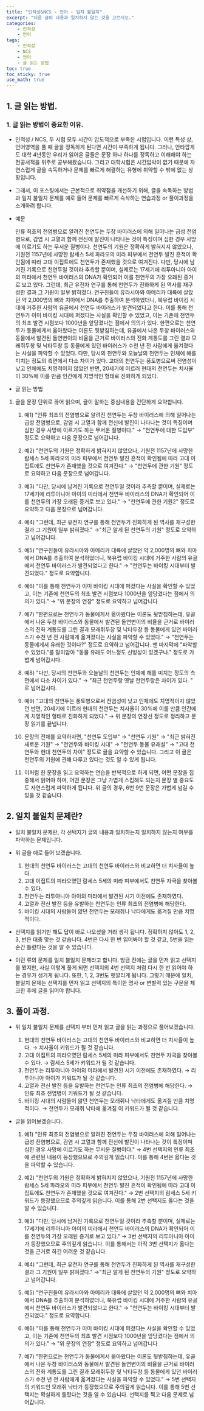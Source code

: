 ```yaml
---
title: "인적성&NCS - 언어 - 일치 불일치"
excerpt: "다음 글의 내용과 일치하지 않는 것을 고르시오."
categories:
    - 인적성
    - 언어
tags:
    - 인적성
    - NCS
    - 언어
    - 글 읽는 방법
toc: true
toc_sticky: true
use_math: true
---
```

## 1. 글 읽는 방법.

### 1. 글 읽는 방법이 중요한 이유.

* 인적성 / NCS, 두 시험 모두 시간이 압도적으로 부족한 시험입니다. 이런 특성 상, 언어영역을 풀 때 글을 정독하게 된다면 시간이 부족하게 됩니다. 그러나, 안타깝게도 대학 4년동안 우리가 읽어온 글들은 문장 하나 하나를 정독하고 이해해야 하는 전공서적을 위주로 공부해왔습니다. 그리고 대학시험은 시간압박이 없기 때문에 자연스럽게 글을 속독하거나 문제를 빠르게 해결하는 유형에 취약할 수 밖에 없는 상황입니다.

* 그래서, 이 포스팅에서는 근본적으로 취약점을 개선하기 위해, 글을 속독하는 방법과 일치 불일치 문제를 예로 들어 문제를 빠르게 슥삭하는 연습과정 or 풀이과정을 소개하려 합니다.

* 예문

    인류 최초의 전염병으로 알려진 천연두는 두창 바이러스에 의해 일어나는 급성 전염병으로, 감염 시 고열과 함께 전신에 발진이 나타나는 것이 특징이며 심한 경우 사망에 이르기도 하는 무서운 질병이다. 천연두의 기원은 정확하게 밝혀지지 않았으나, 기원전 1157년에 사망한 람세스 5세 파라오의 미라 피부에서 천연두 발진 흔적이 확인됨에 따라 고대 이집트에도 천연두가 존재했을 것으로 여겨진다. 다만, 당시에 남겨진 기록으로 천연두일 것이라 추측할 뿐이며, 실제로는 17세기에 리투아니아 아이의 미라에서 천연두 바이러스의 DNA가 확인되어 이를 천연두의 가장 오래된 증거로 보고 있다. 그런데, 최근 유전자 연구를 통해 천연두가 진화하게 된 역사를 재구성한 결과 그 기원이 일부 밝혀졌다. 연구진들이 유라시아와 아메리카 대륙에 살았던 약 2,000명의 뼈와 치아에서 DNA를 추출하여 분석하였더니, 북유럽 바이킹 시대에 거주한 사람의 유골에서 천연두 바이러스가 발견되었다고 한다. 이를 통해 천연두가 이미 바이킹 시대에 퍼졌다는 사실을 확인할 수 있었고, 이는 기존에 천연두의 최초 발견 시점보다 1000년을 앞당겼다는 점에서 의의가 있다. 한편으로는 천연두가 동물에게서 옮아왔다는 이론도 뒷받침하는데, 유골에서 나온 두창 바이러스와 동물에서 발견된 돌연변이의 비율을 근거로 바이러스의 진화 계통도를 그린 결과 모래쥐두창 및 낙타두창 등 동물에게 있던 바이러스가 수천 년 전 사람에게 옮겨졌다는 사실을 파악할 수 있었다. 다만, 당시의 천연두와 오늘날의 천연두는 인체에 해를 미치는 정도의 측면에서 다소 차이가 있다. 고대의 천연두는 풍토병으로써 전염성이 낮고 인체에도 치명적이지 않았던 반면, 20세기에 이르러 현대의 천연두는 치사율이 30%에 이를 만큼 인간에게 치명적인 형태로 진화하게 되었다.

* 글 읽는 방법
1. 글을 문장 단위로 끊어 읽으며, 글이 말하는 중심내용을 간단하게 요약합니다.

    1. 예1) "인류 최초의 전염병으로 알려진 천연두는 두창 바이러스에 의해 일어나는 급성 전염병으로, 감염 시 고열과 함께 전신에 발진이 나타나는 것이 특징이며 심한 경우 사망에 이르기도 하는 무서운 질병이다." → "천연두에 대한 도입부" 정도로 요약하고 다음 문장으로 넘어갑니다.

    2. 예2) "천연두의 기원은 정확하게 밝혀지지 않았으나, 기원전 1157년에 사망한 람세스 5세 파라오의 미라 피부에서 천연두 발진 흔적이 확인됨에 따라 고대 이집트에도 천연두가 존재했을 것으로 여겨진다." → "천연두에 관한 기원" 정도로 요약하고 다음 문장으로 넘어갑니다.

    3. 예3) "다만, 당시에 남겨진 기록으로 천연두일 것이라 추측할 뿐이며, 실제로는 17세기에 리투아니아 아이의 미라에서 천연두 바이러스의 DNA가 확인되어 이를 천연두의 가장 오래된 증거로 보고 있다." → "천연두에 관한 기원2" 정도로 요약하고 다음 문장으로 넘어갑니다.

    4. 예4) "그런데, 최근 유전자 연구를 통해 천연두가 진화하게 된 역사를 재구성한 결과 그 기원이 일부 밝혀졌다." →"최근 알게 된 천연두의 기원" 정도로 요약하고 넘어갑니다.

    5. 예5) "연구진들이 유라시아와 아메리카 대륙에 살았던 약 2,000명의 뼈와 치아에서 DNA를 추출하여 분석하였더니, 북유럽 바이킹 시대에 거주한 사람의 유골에서 천연두 바이러스가 발견되었다고 한다." → "천연두는 바이킹 시대부터 발견되었다." 정도로 요약합니다.

    6. 예6) "이를 통해 천연두가 이미 바이킹 시대에 퍼졌다는 사실을 확인할 수 있었고, 이는 기존에 천연두의 최초 발견 시점보다 1000년을 앞당겼다는 점에서 의의가 있다." → "위 문장의 연장" 정도로 요약하고 넘어갑니다

    7. 예7) "한편으로는 천연두가 동물에게서 옮아왔다는 이론도 뒷받침하는데, 유골에서 나온 두창 바이러스와 동물에서 발견된 돌연변이의 비율을 근거로 바이러스의 진화 계통도를 그린 결과 모래쥐두창 및 낙타두창 등 동물에게 있던 바이러스가 수천 년 전 사람에게 옮겨졌다는 사실을 파악할 수 있었다." → "천연두는 동물에게서 유래한 것이다?" 정도로 요약하고 넘어갑니다. 맨 마지막에 "파악할 수 있었다."를 말미암아 "동물 유래도 어느정도 신빙성이 있겠구나." 정도로 가볍게 넘어갑시다.

    8. 예8) "다만, 당시의 천연두와 오늘날의 천연두는 인체에 해를 미치는 정도의 측면에서 다소 차이가 있다." → "최근 천연두랑 옛날 천연두랑은 차이가 있다. " 로 넘어갑시다.

    9. 예9) "고대의 천연두는 풍토병으로써 전염성이 낮고 인체에도 치명적이지 않았던 반면, 20세기에 이르러 현대의 천연두는 치사율이 30%에 이를 만큼 인간에게 치명적인 형태로 진화하게 되었다." → 위 문장의 연장선 정도로 정리하고 문장 읽기를 끝냅니다.

    10. 문장의 전체를 요약하자면, "천연두 도입부" → "천연두 기원" → "최근 밝혀진 새로운 기원" → "천연두와 바이킹 시대" → "천연두 동물 유래설" → "고대 천연두와 현대 천연두의 차이" 정도로 글을 요약할 수 있습니다. 그리고 이 글은 천연두의 기원에 관해 다루고 있다는 것도 알 수 있게 됩니다.

    11. 이처럼 한 문장을 읽고 요약하는 연습을 반복적으로 하게 되면, 어떤 문장을 집중해서 읽어야 하며, 어떤 문장은 그냥 가볍게 스킵해도 되는지 문장 별 중요도도 자연스럽게 파악하게 됩니다. 위 글의 경우, 6번 9번 문장은 가볍게 넘길 수 있을 것 같습니다.

## 2. 일치 불일치 문제란?
* 일치 불일치 문제란, 각 선택지가 글의 내용과 일치하는지 일치하지 않는지 여부를 파악하는 문제입니다.

* 위 글을 예로 들어 보겠습니다.
    1. 현대의 천연두 바이러스는 고대의 천연두 바이러스와 비교하면 더 치사율이 높다.
    2. 고대 이집트의 피라오였던 람세스 5세의 미라 피부에서도 천연두 자국을 찾아볼 수 있다.
    3. 천연두는 리투아니아 아이의 미라에서 발견된 시기 이전에도 존재하였다.
    4. 고열과 전신 발진 등을 유발하는 천연두는 인류 최초의 전염병에 해당한다.
    5. 바이킹 시대의 사람들이 앓던 천연두는 모래쥐나 낙타에게도 옮겨질 만큼 치명적이다.

* 선택지를 읽기만 해도 답이 바로 나오셨을 거라 생각 됩니다. 정확하지 않아도 1, 2, 3, 번은 대충 맞는 것 같습니다. 4번은 다시 한 번 읽어봐야 할 것 같고, 5번을 읽는 순간 틀렸다는 것을 알 수 있습니다.

* 이런 류의 문제를 일치 불일치 문제라고 합니다. 방금 전에는 글을 먼저 읽고 선택지를 봤지만, 사실 이렇게 풀게 되면 선택지의 4번 선택지 처럼 다시 한 번 읽어야 하는 경우가 생기게 됩니다. 또한, 1, 2, 3번도 헷깔리게 됩니다. 그렇기 때문에 일치, 불일치 문제는 선택지를 먼저 읽고 선택지의 특이한 명사 or 변별력 있는 구문을 체크한 후에 글을 읽어야 합니다.

## 3. 풀이 과정.

* 위 일치 불일치 문제를 선택지 부터 먼저 읽고 글을 읽는 과정으로 풀어보겠습니다.
    1. 현대의 천연두 바이러스는 고대의 천연두 바이러스와 비교하면 더 치사율이 높다. → 치사율이 키워드가 될 것 같습니다.
    2. 고대 이집트의 피라오였던 람세스 5세의 미라 피부에서도 천연두 자국을 찾아볼 수 있다. → 람세스 5세가 키워드가 될 것 같습니다.
    3. 천연두는 리투아니아 아이의 미라에서 발견된 시기 이전에도 존재하였다. → 리투아니아 아이가 키워드가 될 것 같습니다.
    4. 고열과 전신 발진 등을 유발하는 천연두는 인류 최초의 전염병에 해당한다. → 인류 최초 전염병이 키워드가 될 것 같습니다.
    5. 바이킹 시대의 사람들이 앓던 천연두는 모래쥐나 낙타에게도 옮겨질 만큼 치명적이다. → 천연두가 모래쥐 낙타에 옮겨짐 이 키워드가 될 것 같습니다.

* 글을 읽어보겠습니다.

    1. 예1) "인류 최초의 전염병으로 알려진 천연두는 두창 바이러스에 의해 일어나는 급성 전염병으로, 감염 시 고열과 함께 전신에 발진이 나타나는 것이 특징이며 심한 경우 사망에 이르기도 하는 무서운 질병이다." → 4번 선택지의 인류 최초에 관련된 내용이 등장했으므로 주의깊게 읽습니다. 이를 통해 4번은 옳다는 것을 파악할 수 있습니다.

    2. 예2) "천연두의 기원은 정확하게 밝혀지지 않았으나, 기원전 1157년에 사망한 람세스 5세 파라오의 미라 피부에서 천연두 발진 흔적이 확인됨에 따라 고대 이집트에도 천연두가 존재했을 것으로 여겨진다." → 2번 선택지의 람세스 5세 키워드가 등장했으므로 주의깊게 읽습니다. 이를 통해 2번 선택지도 옳다는 것을 알 수 있습니다.

    3. 예3) "다만, 당시에 남겨진 기록으로 천연두일 것이라 추측할 뿐이며, 실제로는 17세기에 리투아니아 아이의 미라에서 천연두 바이러스의 DNA가 확인되어 이를 천연두의 가장 오래된 증거로 보고 있다." → 3번 선택지의 리투아니아 아이가 등장했으므로 주의깊게 읽습니다. 이를 통해서는 아직 3번 선택지가 옳다는 것을 근거로 하긴 어려운 것 같습니다.

    4. 예4) "그런데, 최근 유전자 연구를 통해 천연두가 진화하게 된 역사를 재구성한 결과 그 기원이 일부 밝혀졌다." →"최근 알게 된 천연두의 기원" 정도로 요약하고 넘어갑니다.

    5. 예5) "연구진들이 유라시아와 아메리카 대륙에 살았던 약 2,000명의 뼈와 치아에서 DNA를 추출하여 분석하였더니, 북유럽 바이킹 시대에 거주한 사람의 유골에서 천연두 바이러스가 발견되었다고 한다." → "천연두는 바이킹 시대부터 발견되었다." 정도로 요약합니다.

    6. 예6) "이를 통해 천연두가 이미 바이킹 시대에 퍼졌다는 사실을 확인할 수 있었고, 이는 기존에 천연두의 최초 발견 시점보다 1000년을 앞당겼다는 점에서 의의가 있다." → "위 문장의 연장" 정도로 요약하고 넘어갑니다

    7. 예7) "한편으로는 천연두가 동물에게서 옮아왔다는 이론도 뒷받침하는데, 유골에서 나온 두창 바이러스와 동물에서 발견된 돌연변이의 비율을 근거로 바이러스의 진화 계통도를 그린 결과 모래쥐두창 및 낙타두창 등 동물에게 있던 바이러스가 수천 년 전 사람에게 옮겨졌다는 사실을 파악할 수 있었다." → 5번 선택지의 키워드인 모래쥐 낙타가 등장했으므로 주의깊게 읽습니다. 이를 통해 5번 선택지는 확실하게 틀렸다는 것을 알 수 있습니다. 선택지를 찍고 다음 문제로 넘어갑니다.
